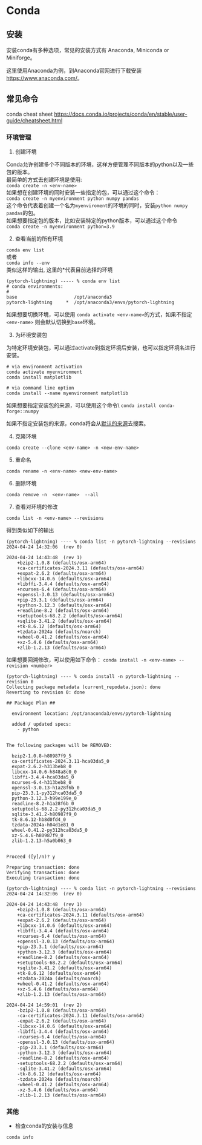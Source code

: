# Conda


## 安装
安装conda有多种选项，常见的安装方式有 Anaconda, Miniconda or Miniforge。

这里使用Anaconda为例，到Anaconda官网进行下载安装 <https://www.anaconda.com/>。


## 常见命令

conda cheat sheet <https://docs.conda.io/projects/conda/en/stable/user-guide/cheatsheet.html>


### 环境管理

1. 创建环境

Conda允许创建多个不同版本的环境，这样方便管理不同版本的python以及一些包的版本。 \
最简单的方式去创建环境是使用:\
`conda create -n <env-name>`\
如果想在创建环境的同时安装一些指定的包，可以通过这个命令：\
`conda create -n myenvironment python numpy pandas`\
 这个命令代表着创建一个名为`myenviroment`的环境的同时，安装`python numpy pandas`的包。 \
如果想要指定包的版本，比如安装特定的python版本，可以通过这个命令\
`conda create -n myenvironment python=3.9`

2. 查看当前的所有环境

`conda env list ` \
或者 \
`conda info --env` \
类似这样的输出, 这里的*代表目前选择的环境
```shell
(pytorch-lightning) ----- % conda env list
# conda environments:
#
base                     /opt/anaconda3
pytorch-lightning     *  /opt/anaconda3/envs/pytorch-lightning
```
如果想要切换环境，可以使用 `conda activate <env-name>`的方式，如果不指定`<env-name>` 则会默认切换到`base`环境。

3. 为环境安装包

为特定环境安装包，可以通过activate到指定环境后安装，也可以指定环境名进行安装。
```shell
# via environment activation
conda activate myenvironment
conda install matplotlib

# via command line option
conda install --name myenvironment matplotlib
```
如果想要指定安装包的来源，可以使用这个命令\ 
`conda install conda-forge::numpy`

如果不指定安装包的来源，conda将会从[默认的来源](https://docs.conda.io/projects/conda/en/stable/user-guide/configuration/settings.html#default-channels)去搜索。

4. 克隆环境

`conda create --clone <env-name> -n <new-env-name>`

5. 重命名

`conda rename -n <env-name> <new-env-name>`

6. 删除环境

`conda remove -n  <env-name>  --all`

7. 查看对环境的修改

`conda list -n <env-name> --revisions`

得到类似如下的输出
```
(pytorch-lightning) ---- % conda list -n pytorch-lightning --revisions
2024-04-24 14:32:06  (rev 0)

2024-04-24 14:43:48  (rev 1)
    +bzip2-1.0.8 (defaults/osx-arm64)
    +ca-certificates-2024.3.11 (defaults/osx-arm64)
    +expat-2.6.2 (defaults/osx-arm64)
    +libcxx-14.0.6 (defaults/osx-arm64)
    +libffi-3.4.4 (defaults/osx-arm64)
    +ncurses-6.4 (defaults/osx-arm64)
    +openssl-3.0.13 (defaults/osx-arm64)
    +pip-23.3.1 (defaults/osx-arm64)
    +python-3.12.3 (defaults/osx-arm64)
    +readline-8.2 (defaults/osx-arm64)
    +setuptools-68.2.2 (defaults/osx-arm64)
    +sqlite-3.41.2 (defaults/osx-arm64)
    +tk-8.6.12 (defaults/osx-arm64)
    +tzdata-2024a (defaults/noarch)
    +wheel-0.41.2 (defaults/osx-arm64)
    +xz-5.4.6 (defaults/osx-arm64)
    +zlib-1.2.13 (defaults/osx-arm64)
```
如果想要回溯修改，可以使用如下命令：
`conda install -n <env-name> --revision <number>`

```
(pytorch-lightning) ---- % conda install -n pytorch-lightning --revision 0
Collecting package metadata (current_repodata.json): done
Reverting to revision 0: done

## Package Plan ##

  environment location: /opt/anaconda3/envs/pytorch-lightning

  added / updated specs:
    - python


The following packages will be REMOVED:

  bzip2-1.0.8-h80987f9_5
  ca-certificates-2024.3.11-hca03da5_0
  expat-2.6.2-h313beb8_0
  libcxx-14.0.6-h848a8c0_0
  libffi-3.4.4-hca03da5_0
  ncurses-6.4-h313beb8_0
  openssl-3.0.13-h1a28f6b_0
  pip-23.3.1-py312hca03da5_0
  python-3.12.3-h99e199e_0
  readline-8.2-h1a28f6b_0
  setuptools-68.2.2-py312hca03da5_0
  sqlite-3.41.2-h80987f9_0
  tk-8.6.12-hb8d0fd4_0
  tzdata-2024a-h04d1e81_0
  wheel-0.41.2-py312hca03da5_0
  xz-5.4.6-h80987f9_0
  zlib-1.2.13-h5a0b063_0


Proceed ([y]/n)? y

Preparing transaction: done
Verifying transaction: done
Executing transaction: done
```

```
(pytorch-lightning) ---- % conda list -n pytorch-lightning --revisions
2024-04-24 14:32:06  (rev 0)

2024-04-24 14:43:48  (rev 1)
    +bzip2-1.0.8 (defaults/osx-arm64)
    +ca-certificates-2024.3.11 (defaults/osx-arm64)
    +expat-2.6.2 (defaults/osx-arm64)
    +libcxx-14.0.6 (defaults/osx-arm64)
    +libffi-3.4.4 (defaults/osx-arm64)
    +ncurses-6.4 (defaults/osx-arm64)
    +openssl-3.0.13 (defaults/osx-arm64)
    +pip-23.3.1 (defaults/osx-arm64)
    +python-3.12.3 (defaults/osx-arm64)
    +readline-8.2 (defaults/osx-arm64)
    +setuptools-68.2.2 (defaults/osx-arm64)
    +sqlite-3.41.2 (defaults/osx-arm64)
    +tk-8.6.12 (defaults/osx-arm64)
    +tzdata-2024a (defaults/noarch)
    +wheel-0.41.2 (defaults/osx-arm64)
    +xz-5.4.6 (defaults/osx-arm64)
    +zlib-1.2.13 (defaults/osx-arm64)

2024-04-24 14:59:01  (rev 2)
    -bzip2-1.0.8 (defaults/osx-arm64)
    -ca-certificates-2024.3.11 (defaults/osx-arm64)
    -expat-2.6.2 (defaults/osx-arm64)
    -libcxx-14.0.6 (defaults/osx-arm64)
    -libffi-3.4.4 (defaults/osx-arm64)
    -ncurses-6.4 (defaults/osx-arm64)
    -openssl-3.0.13 (defaults/osx-arm64)
    -pip-23.3.1 (defaults/osx-arm64)
    -python-3.12.3 (defaults/osx-arm64)
    -readline-8.2 (defaults/osx-arm64)
    -setuptools-68.2.2 (defaults/osx-arm64)
    -sqlite-3.41.2 (defaults/osx-arm64)
    -tk-8.6.12 (defaults/osx-arm64)
    -tzdata-2024a (defaults/noarch)
    -wheel-0.41.2 (defaults/osx-arm64)
    -xz-5.4.6 (defaults/osx-arm64)
    -zlib-1.2.13 (defaults/osx-arm64)
```

### 其他

* 检查conda的安装与信息

`conda info`